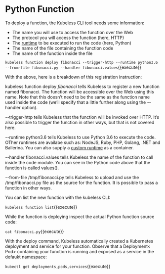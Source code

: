 # Python Function #

To deploy a function, the Kubeless CLI tool needs some information:

- The name you will use to access the function over the Web
- The protocol you will access the function (here, HTTP)
- The [runtime](https://kubeless.io/docs/runtimes/) to be executed to run the code (here, Python)
- The name of the file containing the function code
- The name of the function inside the file

`kubeless function deploy fibonacci --trigger-http --runtime python3.6 --from-file fibonacci.py --handler fibonacci.values`{{execute}}

With the above, here is a breakdown of this registration instruction:

kubeless function deploy _fibonacci_ tells Kubeless to register a new function named fibonacci. The function will be accessible over the Web using this name. Note that this doesn’t need to be the same as the function name used inside the code (we’ll specify that a little further along using the --handler option).

--trigger-http tells Kubeless that the function will be invoked over HTTP. It’s also possible to trigger the function in other ways, but that is not covered here.

--runtime python3.6 tells Kubeless to use Python 3.6 to execute the code. OTher runtimes are availabe such as: NodeJS, Ruby, PHP, Golang, .NET and Ballerina. You can also supply a [custom runtime](https://kubeless.io/docs/runtimes/) as a container.

--handler fibonacci.values tells Kubeless the name of the function to call inside the code module. You can see in the Python code above that the function is called values().

--from-file /tmp/fibonacci.py tells Kubeless to upload and use the /tmp/fibonacci.py file as the source for the function. It is possible to pass a function in other ways.

You can list the new function with the kubeless CLI:

`kubeless function list`{{execute}}

While the function is deploying inspect the actual Python function source code:

`cat fibonacci.py`{{execute}}

With the deploy command, Kubeless automatically created a Kubernetes deployment and service for your function. Observe that a Deployment< Pod> containing your function is running and exposed as a service in the defaukt namespace:

`kubectl get deployments,pods,services`{{execute}}
